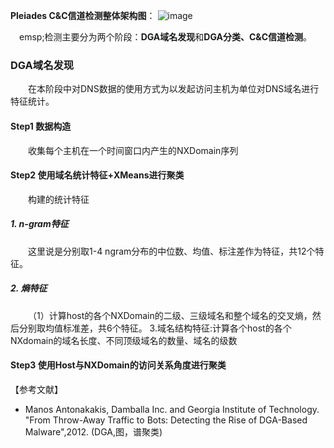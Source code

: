 
**Pleiades C&C信道检测整体架构图**：
![image](https://raw.githubusercontent.com/AnchoretY/images/master/blog/image.hivsidjdpi5.png)

&emsp;emsp;检测主要分为两个阶段：**DGA域名发现**和**DGA分类、C&C信道检测**。


### DGA域名发现
&emsp;&emsp;在本阶段中对DNS数据的使用方式为以发起访问主机为单位对DNS域名进行特征统计。

#### Step1 数据构造
&emsp;&emsp;收集每个主机在一个时间窗口内产生的NXDomain序列

#### Step2 使用域名统计特征+XMeans进行聚类
&emsp;&emsp;构建的统计特征  
##### 1. n-gram特征
&emsp;&emsp;这里说是分别取1-4 ngram分布的中位数、均值、标注差作为特征，共12个特征。
##### 2. 熵特征
&emsp;&emsp;（1）计算host的各个NXDomain的二级、三级域名和整个域名的交叉熵，然后分别取均值标准差，共6个特征。
3.域名结构特征:计算各个host的各个NXdomain的域名长度、不同顶级域名的数量、域名的级数


#### Step3 使用Host与NXDomain的访问关系角度进行聚类







【参考文献】
- Manos Antonakakis, Damballa Inc. and Georgia Institute of Technology. "From Throw-Away Traffic to Bots: Detecting the Rise of DGA-Based Malware",2012. (DGA,图，谱聚类)
